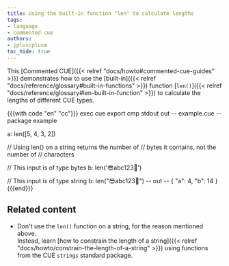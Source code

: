 ```yaml
---
title: Using the built-in function "len" to calculate lengths
tags:
- language
- commented cue
authors:
- jpluscplusm
toc_hide: true
---
```


This [Commented CUE]({{< relref "docs/howto#commented-cue-guides" >}})
demonstrates how to use the
[built-in]({{< relref "docs/reference/glossary#built-in-functions" >}})
function
[`len()`]({{< relref "docs/reference/glossary#len-built-in-function" >}})
to calculate the lengths of different CUE types.

{{{with code "en" "cc"}}}
exec cue export
cmp stdout out
-- example.cue --
package example

a: len([5, 4, 3, 2])

// Using len() on a string returns the number of
// bytes it contains, not the number of
// characters

// This input is of type bytes
b: len('😎abc123🥶')

// This input is of type string
b: len("😎abc123🥶")
-- out --
{
    "a": 4,
    "b": 14
}
{{{end}}}

## Related content

- Don't use the `len()` function on a string, for the reason mentioned above.\
  Instead, learn
  [how to constrain the length of a string]({{< relref "docs/howto/constrain-the-length-of-a-string" >}})
  using functions from the CUE `strings` standard package.
